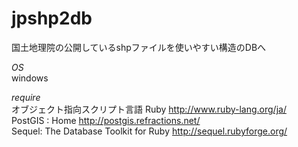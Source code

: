 jpshp2db
========

国土地理院の公開しているshpファイルを使いやすい構造のDBへ

*OS*  
windows

*require*  
オブジェクト指向スクリプト言語 Ruby <http://www.ruby-lang.org/ja/>  
PostGIS : Home <http://postgis.refractions.net/>  
Sequel: The Database Toolkit for Ruby <http://sequel.rubyforge.org/>  
